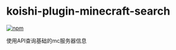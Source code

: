 # koishi-plugin-minecraft-search

[![npm](https://img.shields.io/npm/v/koishi-plugin-minecraft-search?style=flat-square)](https://www.npmjs.com/package/koishi-plugin-minecraft-search)

使用API查询基础的mc服务器信息
